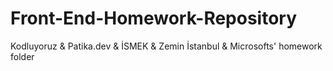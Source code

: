 # Front-End-Homework-Repository
Kodluyoruz &amp; Patika.dev &amp; İSMEK &amp; Zemin İstanbul &amp; Microsofts' homework folder
